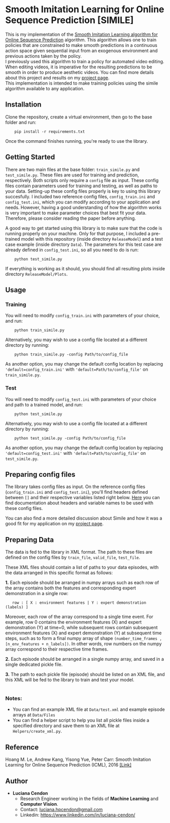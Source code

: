 # Smooth Imitation Learning for Online Sequence Prediction [SIMILE]

This is my implementation of the [Smooth Imitation Learning algorithm for Online Sequence Prediction](https://arxiv.org/abs/1606.00968) algorithm. This algorithm allows one to train policies that are constrained to make smooth predictions in a continuous action space given sequential input from an exogenous environment and previous actions taken by the policy. <br>
I previously used this algorithm to train a policy for automated video editing. When editing videos, it is imperative for the resulting predictions to be smooth in order to produce aesthetic videos. You can find more details about this project and results on my [project page](https://sites.google.com/view/smooth-imitation-learning/). <br>
This implementation is intended to make training policies using the simile algorithm available to any application.

## Installation
Clone the repository, create a virtual environment, then go to the base folder and run:
```
    pip install -r requirements.txt
```
Once the command finishes running, you're ready to use the library.

## Getting Started
There are two main files at the base folder: `train_simile.py` and `test_simile.py`. These files are used for training and prediction, respectively. Both scripts only require a `config` file as input. These config files contain parameters used for training and testing, as well as paths to your data. Setting-up these config files properly is key to using this library succesfully. I included two reference config files, `config_train.ini` and `config_test.ini`, which you can modify according to your application and needs. However, having a good understanding of how the algorithm works is very important to make parameter choices that best fit your data. Therefore, please consider reading the paper before anything. 

A good way to get started using this library is to make sure that the code is running properly on your machine. Only for that purpose, I included a pre-trained model with this repository (inside directory `ReleaseModel`) and a test case example (inside directory `Data`). The parameters for this test case are already defined in `config_test.ini`, so all you need to do is run:
```
    python test_simile.py
```  
If everything is working as it should, you should find all resulting plots inside directory `ReleaseModel/Plots`. 

## Usage
### Training
You will need to modify `config_train.ini` with parameters of your choice, and run:
```
    python train_simile.py
```    

Alternatively, you may wish to use a config file located at a different directory by running: 
```
    python train_simile.py -config Path/to/config_file
```

As another option, you may change the default config location by replacing `'default=config_train.ini'` with `'default=Path/to/config_file'` on `train_simile.py`.

### Test
You will need to modify `config_test.ini` with parameters of your choice and path to a trained model, and run:
```
    python test_simile.py
```    

Alternatively, you may wish to use a config file located at a different directory by running: 
```
    python test_simile.py -config Path/to/config_file
```

As another option, you may change the default config location by replacing `'default=config_test.ini'` with `'default=Path/to/config_file'` on `test_simile.py`.

## Preparing config files

The library takes config files as input. On the reference config files (`config_train.ini` and `config_test.ini`), you'll find headers defined between `[]` and their respective variables listed right below. [Here](https://github.com/lucianacendon/simile/blob/master/Reference.md) you can find documentation about headers and variable names to be used with these config files. 

You can also find a more detailed discussion about Simile and how it was a good fit for my application on my [project page](https://sites.google.com/view/smooth-imitation-learning/). <br>


## Preparing Data 
The data is fed to the library in XML format. The path to these files are defined on the config files by `train_file`, `valid_file`, `test_file`. 

These XML files should contain a list of paths to your data episodes, with the data arranged in this specific format as follows:

<b>1.</b> Each episode should be arranged in numpy arrays such as each row of the array contains both the features and corresponding expert demonstration in a single row: 
```
   row : [ X : environment features | Y : expert demonstration (labels) ]
```
Moreover, each row of the array correspond to a single time event. For example, row 0 contains the environment features (X) and expert demonstration (Y) at time=0, while subsequent rows contain subsequent environment features (X) and expert demonstration (Y) at subsequent time steps, such as to form a final numpy array of shape `(number_time_frames , [n_env_features + n_labels])`. In other words, row numbers on the numpy array correspond to their respective time frames. <br>

<b>2.</b> Each episode should be arranged in a single numpy array, and saved in a single dedicated pickle file.  <br>

<b>3.</b> The path to each pickle file (episode) should be listed on an XML file, and this XML will be fed to the library to train and test your model.  <br> <br>


### Notes:
   * You can find an example XML file at `Data/test.xml` and example episode arrays at `Data/Files`
   * You can find a helper script to help you list all pickle files inside a specified directory and save them to an XML file at `Helpers/create_xml.py`. 
    
## Reference
   Hoang M. Le, Andrew Kang, Yisong Yue, Peter Carr: Smooth Imitation Learning for Online Sequence Prediction (ICML), 2016 [[Link]](https://arxiv.org/abs/1606.00968)

## Author
* <b>Luciana Cendon</b>
    - Research Engineer working in the fields of <b>Machine Learning</b> and <b>Computer Vision</b>. 
    - Contact: luciana.hpcendon@gmail.com
    - Linkedin:  https://www.linkedin.com/in/luciana-cendon/
